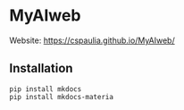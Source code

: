 # MyAIweb

Website: https://cspaulia.github.io/MyAIweb/

## Installation

```
pip install mkdocs
pip install mkdocs-materia
```